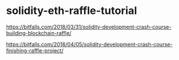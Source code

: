 # solidity-eth-raffle-tutorial

https://bitfalls.com/2018/03/31/solidity-development-crash-course-building-blockchain-raffle/

https://bitfalls.com/2018/04/05/solidity-development-crash-course-finishing-raffle-project/
